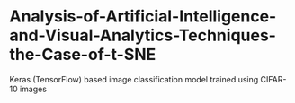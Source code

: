 # Analysis-of-Artificial-Intelligence-and-Visual-Analytics-Techniques-the-Case-of-t-SNE
Keras (TensorFlow) based image classification model trained using CIFAR-10 images
